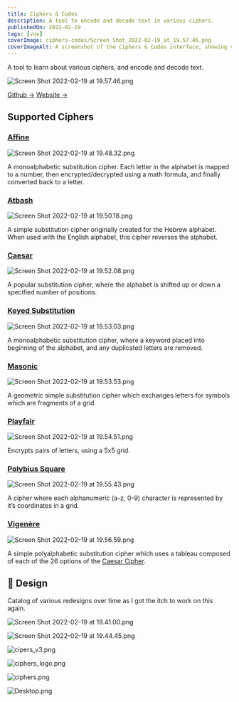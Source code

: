 ```yaml
---
title: Ciphers & Codes
description: A tool to encode and decode text in various ciphers.
publishedOn: 2022-02-19
tags: [vue]
coverImage: ciphers-codes/Screen_Shot_2022-02-19_at_19.57.46.png
coverImageAlt: A screenshot of the Ciphers & Codes interface, showing various cipher options.
---
```


A tool to learn about various ciphers, and encode and decode text.

![Screen Shot 2022-02-19 at 19.57.46.png](ciphers-codes/Screen_Shot_2022-02-19_at_19.57.46.png)

[Github →](https://github.com/thalida/ciphers.codes)   [Website →](https://ciphers.codes/)

## Supported Ciphers

### [Affine](https://ciphers.codes/about/affine)

![Screen Shot 2022-02-19 at 19.48.32.png](ciphers-codes/Screen_Shot_2022-02-19_at_19.48.32.png)

A monoalphabetic substitution cipher. Each letter in the alphabet is mapped to a number, then encrypted/decrypted using a math formula, and finally converted back to a letter.

### [Atbash](https://ciphers.codes/about/atbash)

![Screen Shot 2022-02-19 at 19.50.18.png](ciphers-codes/Screen_Shot_2022-02-19_at_19.50.18.png)

A simple substitution cipher originally created for the Hebrew alphabet. When used with the English alphabet, this cipher reverses the alphabet.

### [Caesar](https://ciphers.codes/about/caesar)

![Screen Shot 2022-02-19 at 19.52.08.png](ciphers-codes/Screen_Shot_2022-02-19_at_19.52.08.png)

A popular substitution cipher, where the alphabet is shifted up or down a specified number of positions.

### [Keyed Substitution](https://ciphers.codes/about/keyed-substitution)

![Screen Shot 2022-02-19 at 19.53.03.png](ciphers-codes/Screen_Shot_2022-02-19_at_19.53.03.png)

A monoalphabetic substitution cipher, where a keyword placed into beginning of the alphabet, and any duplicated letters are removed.

### [Masonic](https://ciphers.codes/about/masonic)

![Screen Shot 2022-02-19 at 19.53.53.png](ciphers-codes/Screen_Shot_2022-02-19_at_19.53.53.png)

A geometric simple substitution cipher which exchanges letters for symbols which are fragments of a grid

### [Playfair](https://ciphers.codes/about/playfair)

![Screen Shot 2022-02-19 at 19.54.51.png](ciphers-codes/Screen_Shot_2022-02-19_at_19.54.51.png)

Encrypts pairs of letters, using a 5x5 grid.

### [**Polybius Square**](https://ciphers.codes/about/polybius-square)

![Screen Shot 2022-02-19 at 19.55.43.png](ciphers-codes/Screen_Shot_2022-02-19_at_19.55.43.png)

A cipher where each alphanumeric (a-z, 0-9) character is represented by it’s coordinates in a grid.

### [Vigenère](https://ciphers.codes/about/vigenere)

![Screen Shot 2022-02-19 at 19.56.59.png](ciphers-codes/Screen_Shot_2022-02-19_at_19.56.59.png)

A simple polyalphabetic substitution cipher which uses a tableau composed of each of the 26 options of the [Caesar Cipher](https://ciphers.codes/about/caesar).

## 🎨 Design

Catalog of various redesigns over time as I got the itch to work on this again.

![Screen Shot 2022-02-19 at 19.41.00.png](ciphers-codes/Screen_Shot_2022-02-19_at_19.41.00.png)

![Screen Shot 2022-02-19 at 19.44.45.png](ciphers-codes/Screen_Shot_2022-02-19_at_19.44.45.png)

![cipers_v3.png](ciphers-codes/cipers_v3.png)

![ciphers_logo.png](ciphers-codes/ciphers_logo.png)

![ciphers.png](ciphers-codes/ciphers.png)

![Desktop.png](ciphers-codes/Desktop.png)
